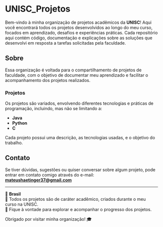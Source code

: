 # UNISC_Projetos

Bem-vindo à minha organização de projetos acadêmicos da **UNISC**! Aqui você encontrará todos os projetos desenvolvidos ao longo do meu curso, focados em aprendizado, desafios e experiências práticas. Cada repositório aqui contém código, documentação e explicações sobre as soluções que desenvolvi em resposta a tarefas solicitadas pela faculdade.

## Sobre

Essa organização é voltada para o compartilhamento de projetos de faculdade, com o objetivo de documentar meu aprendizado e facilitar o acompanhamento dos projetos realizados.

### Projetos
Os projetos são variados, envolvendo diferentes tecnologias e práticas de programação, incluindo, mas não se limitando a:
- **Java**
- **Python**
- **C**
  
Cada projeto possui uma descrição, as tecnologias usadas, e o objetivo do trabalho.

## Contato

Se tiver dúvidas, sugestões ou quiser conversar sobre algum projeto, pode entrar em contato comigo através do e-mail:  
**mateushaetinger37@gmail.com**

---

🔹 **Brasil**  
🔹 Todos os projetos são de caráter acadêmico, criados durante o meu curso na UNISC.  
🔹 Fique à vontade para explorar e acompanhar o progresso dos projetos. 

Obrigado por visitar minha organização! 🎓
